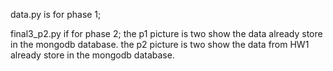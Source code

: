 data.py is for phase 1;



final3_p2.py if for phase 2;
the p1 picture is two show the data already store in the mongodb database.
the p2 picture is two show the data from HW1  already store in the mongodb database.
